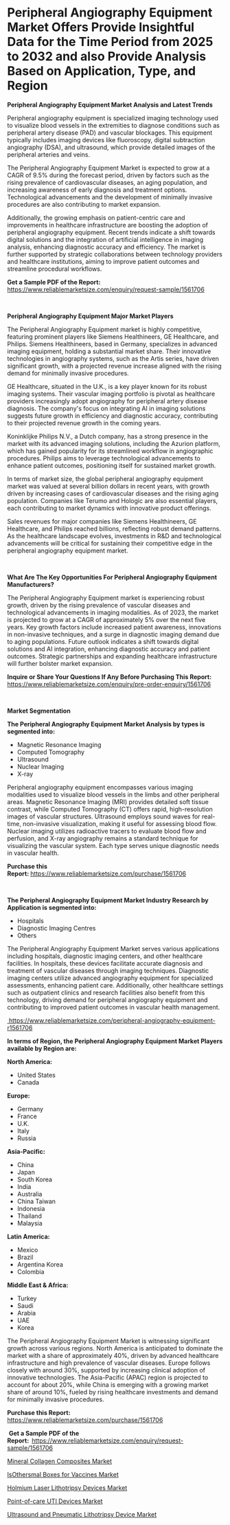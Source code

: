 <p><h1>Peripheral Angiography Equipment Market Offers Provide Insightful Data for the Time Period from 2025 to 2032 and also Provide Analysis Based on Application, Type, and Region</h1></p><p><strong>Peripheral Angiography Equipment Market Analysis and Latest Trends</strong></p>
<p><p>Peripheral angiography equipment is specialized imaging technology used to visualize blood vessels in the extremities to diagnose conditions such as peripheral artery disease (PAD) and vascular blockages. This equipment typically includes imaging devices like fluoroscopy, digital subtraction angiography (DSA), and ultrasound, which provide detailed images of the peripheral arteries and veins.</p><p>The Peripheral Angiography Equipment Market is expected to grow at a CAGR of 9.5% during the forecast period, driven by factors such as the rising prevalence of cardiovascular diseases, an aging population, and increasing awareness of early diagnosis and treatment options. Technological advancements and the development of minimally invasive procedures are also contributing to market expansion. </p><p>Additionally, the growing emphasis on patient-centric care and improvements in healthcare infrastructure are boosting the adoption of peripheral angiography equipment. Recent trends indicate a shift towards digital solutions and the integration of artificial intelligence in imaging analysis, enhancing diagnostic accuracy and efficiency. The market is further supported by strategic collaborations between technology providers and healthcare institutions, aiming to improve patient outcomes and streamline procedural workflows.</p></p>
<p><strong>Get a Sample PDF of the Report:&nbsp;</strong> <a href="https://www.reliablemarketsize.com/enquiry/request-sample/1561706?utm_campaign=1167&utm_medium=2&utm_source=Github&utm_content=ia&utm_term=04032025&utm_id=peripheral-angiography-equipment">https://www.reliablemarketsize.com/enquiry/request-sample/1561706</a></p>
<p>&nbsp;</p>
<p><strong>Peripheral Angiography Equipment Major Market Players</strong></p>
<p><p>The Peripheral Angiography Equipment market is highly competitive, featuring prominent players like Siemens Healthineers, GE Healthcare, and Philips. Siemens Healthineers, based in Germany, specializes in advanced imaging equipment, holding a substantial market share. Their innovative technologies in angiography systems, such as the Artis series, have driven significant growth, with a projected revenue increase aligned with the rising demand for minimally invasive procedures.</p><p>GE Healthcare, situated in the U.K., is a key player known for its robust imaging systems. Their vascular imaging portfolio is pivotal as healthcare providers increasingly adopt angiography for peripheral artery disease diagnosis. The company's focus on integrating AI in imaging solutions suggests future growth in efficiency and diagnostic accuracy, contributing to their projected revenue growth in the coming years.</p><p>Koninklijke Philips N.V., a Dutch company, has a strong presence in the market with its advanced imaging solutions, including the Azurion platform, which has gained popularity for its streamlined workflow in angiographic procedures. Philips aims to leverage technological advancements to enhance patient outcomes, positioning itself for sustained market growth.</p><p>In terms of market size, the global peripheral angiography equipment market was valued at several billion dollars in recent years, with growth driven by increasing cases of cardiovascular diseases and the rising aging population. Companies like Terumo and Hologic are also essential players, each contributing to market dynamics with innovative product offerings. </p><p>Sales revenues for major companies like Siemens Healthineers, GE Healthcare, and Philips reached billions, reflecting robust demand patterns. As the healthcare landscape evolves, investments in R&D and technological advancements will be critical for sustaining their competitive edge in the peripheral angiography equipment market.</p></p>
<p>&nbsp;</p>
<p><strong>What Are The Key Opportunities For Peripheral Angiography Equipment Manufacturers?</strong></p>
<p><p>The Peripheral Angiography Equipment market is experiencing robust growth, driven by the rising prevalence of vascular diseases and technological advancements in imaging modalities. As of 2023, the market is projected to grow at a CAGR of approximately 5% over the next five years. Key growth factors include increased patient awareness, innovations in non-invasive techniques, and a surge in diagnostic imaging demand due to aging populations. Future outlook indicates a shift towards digital solutions and AI integration, enhancing diagnostic accuracy and patient outcomes. Strategic partnerships and expanding healthcare infrastructure will further bolster market expansion.</p></p>
<p><strong>Inquire or Share Your Questions If Any Before Purchasing This Report:</strong> <a href="https://www.reliablemarketsize.com/enquiry/pre-order-enquiry/1561706?utm_campaign=1167&utm_medium=2&utm_source=Github&utm_content=ia&utm_term=04032025&utm_id=peripheral-angiography-equipment">https://www.reliablemarketsize.com/enquiry/pre-order-enquiry/1561706</a></p>
<p>&nbsp;</p>
<p><strong>Market Segmentation</strong></p>
<p><strong>The Peripheral Angiography Equipment Market Analysis by types is segmented into:</strong></p>
<p><ul><li>Magnetic Resonance Imaging</li><li>Computed Tomography</li><li>Ultrasound</li><li>Nuclear Imaging</li><li>X-ray</li></ul></p>
<p><p>Peripheral angiography equipment encompasses various imaging modalities used to visualize blood vessels in the limbs and other peripheral areas. Magnetic Resonance Imaging (MRI) provides detailed soft tissue contrast, while Computed Tomography (CT) offers rapid, high-resolution images of vascular structures. Ultrasound employs sound waves for real-time, non-invasive visualization, making it useful for assessing blood flow. Nuclear imaging utilizes radioactive tracers to evaluate blood flow and perfusion, and X-ray angiography remains a standard technique for visualizing the vascular system. Each type serves unique diagnostic needs in vascular health.</p></p>
<p><strong>Purchase this Report:&nbsp;</strong><a href="https://www.reliablemarketsize.com/purchase/1561706?utm_campaign=1167&utm_medium=2&utm_source=Github&utm_content=ia&utm_term=04032025&utm_id=peripheral-angiography-equipment">https://www.reliablemarketsize.com/purchase/1561706</a></p>
<p>&nbsp;</p>
<p><strong>The Peripheral Angiography Equipment Market Industry Research by Application is segmented into:</strong></p>
<p><ul><li>Hospitals</li><li>Diagnostic Imaging Centres</li><li>Others</li></ul></p>
<p><p>The Peripheral Angiography Equipment Market serves various applications including hospitals, diagnostic imaging centers, and other healthcare facilities. In hospitals, these devices facilitate accurate diagnosis and treatment of vascular diseases through imaging techniques. Diagnostic imaging centers utilize advanced angiography equipment for specialized assessments, enhancing patient care. Additionally, other healthcare settings such as outpatient clinics and research facilities also benefit from this technology, driving demand for peripheral angiography equipment and contributing to improved patient outcomes in vascular health management.</p></p>
<p><a href="https://www.reliablemarketsize.com/peripheral-angiography-equipment-r1561706?utm_campaign=1167&utm_medium=2&utm_source=Github&utm_content=ia&utm_term=04032025&utm_id=peripheral-angiography-equipment">&nbsp;https://www.reliablemarketsize.com/peripheral-angiography-equipment-r1561706</a></p>
<p><strong>In terms of Region, the Peripheral Angiography Equipment Market Players available by Region are:</strong></p>
<p>
    <p> <strong> North America: </strong>
        <ul>
            <li>United States</li>
            <li>Canada</li>
        </ul>
        </p> 
    <p> <strong> Europe: </strong>
        <ul>
            <li>Germany</li>
            <li>France</li>
            <li>U.K.</li>
            <li>Italy</li>
            <li>Russia</li>
        </ul>
        </p> 
    <p> <strong> Asia-Pacific: </strong>
        <ul>
            <li>China</li>
            <li>Japan</li>
            <li>South Korea</li>
            <li>India</li>
            <li>Australia</li>
            <li>China Taiwan</li>
            <li>Indonesia</li>
            <li>Thailand</li>
            <li>Malaysia</li>
        </ul>
        </p> 
    <p> <strong> Latin America: </strong>
        <ul>
            <li>Mexico</li>
            <li>Brazil</li>
            <li>Argentina Korea</li>
            <li>Colombia</li>
        </ul>
        </p> 
    <p> <strong> Middle East & Africa: </strong>
        <ul>
            <li>Turkey</li>
            <li>Saudi</li>
            <li>Arabia</li>
            <li>UAE</li>
            <li>Korea</li>
        </ul>
    </p>
    </p>
<p><p>The Peripheral Angiography Equipment Market is witnessing significant growth across various regions. North America is anticipated to dominate the market with a share of approximately 40%, driven by advanced healthcare infrastructure and high prevalence of vascular diseases. Europe follows closely with around 30%, supported by increasing clinical adoption of innovative technologies. The Asia-Pacific (APAC) region is projected to account for about 20%, while China is emerging with a growing market share of around 10%, fueled by rising healthcare investments and demand for minimally invasive procedures.</p></p>
<p><strong>Purchase this Report: </strong><a href="https://www.reliablemarketsize.com/purchase/1561706?utm_campaign=1167&utm_medium=2&utm_source=Github&utm_content=ia&utm_term=04032025&utm_id=peripheral-angiography-equipment">https://www.reliablemarketsize.com/purchase/1561706</a></p>
<p>&nbsp;<strong>Get a Sample PDF of the Report:&nbsp;&nbsp;</strong><a href="https://www.reliablemarketsize.com/enquiry/request-sample/1561706?utm_campaign=1167&utm_medium=2&utm_source=Github&utm_content=ia&utm_term=04032025&utm_id=peripheral-angiography-equipment">https://www.reliablemarketsize.com/enquiry/request-sample/1561706</a></p>
<p><strong></strong></p>
<p><p><a href="https://github.com/kaidaloeckf7/Market-Research-Report-List-1/blob/main/mineral-collagen-composites-market.md?utm_campaign=1167&utm_medium=2&utm_source=Github&utm_content=ia&utm_term=04032025&utm_id=peripheral-angiography-equipment">Mineral Collagen Composites Market</a></p><p><a href="https://github.com/kishtohalsn/Market-Research-Report-List-1/blob/main/isothersmal-boxes-for-vaccines-market.md?utm_campaign=1167&utm_medium=2&utm_source=Github&utm_content=ia&utm_term=04032025&utm_id=peripheral-angiography-equipment">IsOthersmal Boxes for Vaccines Market</a></p><p><a href="https://github.com/ocambdidarhz/Market-Research-Report-List-1/blob/main/holmium-laser-lithotripsy-devices-market.md?utm_campaign=1167&utm_medium=2&utm_source=Github&utm_content=ia&utm_term=04032025&utm_id=peripheral-angiography-equipment">Holmium Laser Lithotripsy Devices Market</a></p><p><a href="https://github.com/theyasnare5w/Market-Research-Report-List-1/blob/main/point-of-care-uti-devices-market.md?utm_campaign=1167&utm_medium=2&utm_source=Github&utm_content=ia&utm_term=04032025&utm_id=peripheral-angiography-equipment">Point-of-care UTI Devices Market</a></p><p><a href="https://github.com/arifasabeygb/Market-Research-Report-List-1/blob/main/ultrasound-and-pneumatic-lithotripsy-device-market.md?utm_campaign=1167&utm_medium=2&utm_source=Github&utm_content=ia&utm_term=04032025&utm_id=peripheral-angiography-equipment">Ultrasound and Pneumatic Lithotripsy Device Market</a></p></p>